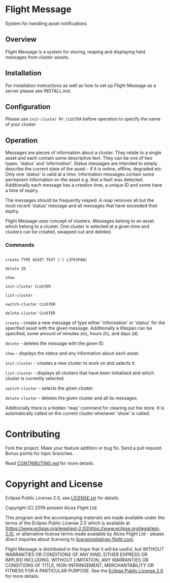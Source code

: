 # Flight Message

System for handling asset notifications

## Overview

Flight Message is a system for storing, reaping and displaying held messages from
cluster assets.

## Installation

For installation instructions as well as how to set up Flight Message as a server
please see INSTALL.md.

## Configuration

Please use `init-cluster MY_CLUSTER` before operation to specify the name of your
cluster

## Operation

Messages are pieces of information about a cluster. They relate to a single asset
and each contain some descriptive text.
They can be one of two types: 'status' and 'information'. Status messages are
intended to simply describe the current state of the  asset - if it is online,
offline, degraded etc. Only one 'status' is valid at a time. Information messages
contain some permanent information on the asset e.g. that a fault was detected.
Additionally each message has a creation time, a unique ID and some have a time
of expiry.

The messages should be frequently reaped. A reap removes all but the most recent
'status' message and all messages that have exceeded their expiry.

Flight Message uses concept of clusters. Messages belong to an asset which belong
to a cluster. One cluster is selected at a given time and clusters can be created,
swapped out and deleted.

### Commands

```

create TYPE ASSET TEXT [-l LIFESPAN]

delete ID

show

init-cluster CLUSTER

list-cluster

switch-cluster CLUSTER

delete-cluster CLUSTER

```

`create` - create a new message of type either 'information' or 'status' for the
specified asset with the given message. Additionally a lifespan can be specified,
some amount of minutes (m), hours (h), and days (d).

`delete` - deletes the message with the given ID.

`show` - displays the status and any information about each asset.

`init-cluster` - creates a new cluster to work on and selects it.

`list-cluster` - displays all clusters that have been initialised and which
cluster is currently selected.

`switch-cluster` - selects the given cluster.

`delete-cluster` - deletes the given cluster and all its messages.

Additionally there is a hidden 'reap' command for clearing out the store.
It is automatically called on the current cluster whenever 'show' is called.

# Contributing

Fork the project. Make your feature addition or bug fix. Send a pull
request. Bonus points for topic branches.

Read [CONTRIBUTING.md](CONTRIBUTING.md) for more details.

# Copyright and License

Eclipse Public License 2.0, see [LICENSE.txt](LICENSE.txt) for details.

Copyright (C) 2019-present Alces Flight Ltd.

This program and the accompanying materials are made available under
the terms of the Eclipse Public License 2.0 which is available at
[https://www.eclipse.org/legal/epl-2.0](https://www.eclipse.org/legal/epl-2.0),
or alternative license terms made available by Alces Flight Ltd -
please direct inquiries about licensing to
[licensing@alces-flight.com](mailto:licensing@alces-flight.com).

Flight Message is distributed in the hope that it will be
useful, but WITHOUT WARRANTIES OR CONDITIONS OF ANY KIND, EITHER
EXPRESS OR IMPLIED INCLUDING, WITHOUT LIMITATION, ANY WARRANTIES OR
CONDITIONS OF TITLE, NON-INFRINGEMENT, MERCHANTABILITY OR FITNESS FOR
A PARTICULAR PURPOSE. See the [Eclipse Public License 2.0](https://opensource.org/licenses/EPL-2.0) for more
details.
